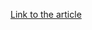 [Link to the article](https://www.akamai.com/blog/security/2024/sep/noname-security-platform-updates-330-release)
